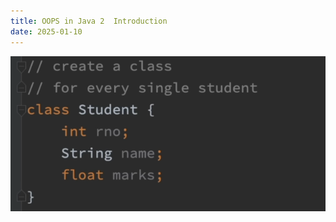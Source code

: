 ```yaml
---
title: OOPS in Java 2  Introduction
date: 2025-01-10
---
```



![alt text](Pastedimage20241230122915.png)


